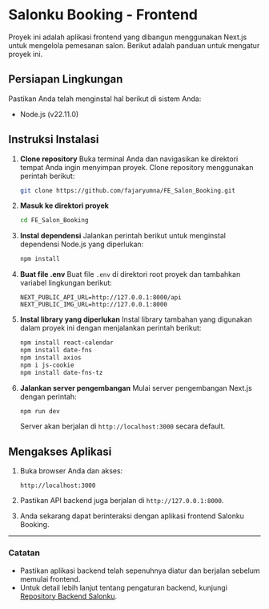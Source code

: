 # Salonku Booking - Frontend

Proyek ini adalah aplikasi frontend yang dibangun menggunakan Next.js untuk mengelola pemesanan salon. Berikut adalah panduan untuk mengatur proyek ini.

## Persiapan Lingkungan

Pastikan Anda telah menginstal hal berikut di sistem Anda:
- Node.js (v22.11.0)
  
## Instruksi Instalasi

1. **Clone repository**
   Buka terminal Anda dan navigasikan ke direktori tempat Anda ingin menyimpan proyek. Clone repository menggunakan perintah berikut:
   ```bash
   git clone https://github.com/fajaryumna/FE_Salon_Booking.git
   ```

2. **Masuk ke direktori proyek**
   ```bash
   cd FE_Salon_Booking
   ```

3. **Instal dependensi**
   Jalankan perintah berikut untuk menginstal dependensi Node.js yang diperlukan:
   ```bash
   npm install
   ```

4. **Buat file .env**
   Buat file `.env` di direktori root proyek dan tambahkan variabel lingkungan berikut:
   ```env
   NEXT_PUBLIC_API_URL=http://127.0.0.1:8000/api
   NEXT_PUBLIC_IMG_URL=http://127.0.0.1:8000
   ```

5. **Instal library yang diperlukan**
   Instal library tambahan yang digunakan dalam proyek ini dengan menjalankan perintah berikut:
   ```bash
   npm install react-calendar
   npm install date-fns
   npm install axios
   npm i js-cookie
   npm install date-fns-tz
   ```

6. **Jalankan server pengembangan**
   Mulai server pengembangan Next.js dengan perintah:
   ```bash
   npm run dev
   ```
   Server akan berjalan di `http://localhost:3000` secara default.

## Mengakses Aplikasi

1. Buka browser Anda dan akses:
   ```
   http://localhost:3000
   ```

2. Pastikan API backend juga berjalan di `http://127.0.0.1:8000`.

3. Anda sekarang dapat berinteraksi dengan aplikasi frontend Salonku Booking.

---

### Catatan
- Pastikan aplikasi backend telah sepenuhnya diatur dan berjalan sebelum memulai frontend.
- Untuk detail lebih lanjut tentang pengaturan backend, kunjungi [Repository Backend Salonku](https://github.com/fajaryumna/BE_Salon_Booking).


